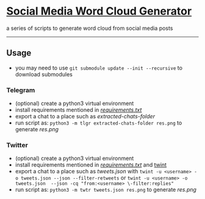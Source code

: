 # [Social Media Word Cloud Generator](https://github.com/hadisfr/social-media-word-cloud-generator)

a series of scripts to generate word cloud from social media posts 

---

## Usage

* you may need to use `git submodule update --init --recursive` to download submodules

### Telegram

* (optional) create a python3 virtual environment
* install requirements mentioned in [_requirements.txt_](requirements.txt)
* export a chat to a place such as _extracted-chats-folder_
* run script as: `python3 -m tlgr extracted-chats-folder res.png` to generate _res.png_

### Twitter

* (optional) create a python3 virtual environment
* install requirements mentioned in [_requirements.txt_](requirements.txt) and [twint](https://github.com/twintproject/twint)
* export a chat to a place such as _tweets.json_ with ```twint -u <username> -o tweets.json --json --filter-retweets``` or ```twint -u <username> -o tweets.json  --json -cq "from:<username> \-filter:replies"```
* run script as: `python3 -m twtr tweets.json res.png` to generate _res.png_
